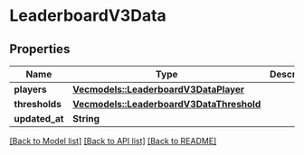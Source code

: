 # LeaderboardV3Data

## Properties

Name | Type | Description | Notes
------------ | ------------- | ------------- | -------------
**players** | [**Vec<models::LeaderboardV3DataPlayer>**](LeaderboardV3DataPlayer.md) |  | 
**thresholds** | [**Vec<models::LeaderboardV3DataThreshold>**](LeaderboardV3DataThreshold.md) |  | 
**updated_at** | **String** |  | 

[[Back to Model list]](../README.md#documentation-for-models) [[Back to API list]](../README.md#documentation-for-api-endpoints) [[Back to README]](../README.md)


